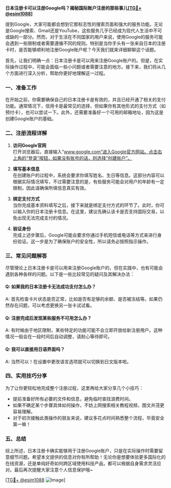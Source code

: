 **日本注册卡可以注册Google吗？揭秘国际账户注册的那些事儿[[TG💪+ @esim1088](https://t.me/s/esim1088)]**

提到Google，大家可能都会想到它那标志性的搜索页面和强大的服务功能。无论是Google搜索、Gmail还是YouTube，这些服务几乎已经成为现代人生活中不可或缺的一部分。然而，对于生活在不同国家的用户来说，使用Google的服务可能会遇到一些限制或者需要遵循不同的规则。特别是当你手头有一张来自日本的注册卡时，是否能够顺利地注册Google账户呢？今天我们就来详细聊聊这个话题。

首先，让我们明确一点：日本注册卡是可以用来注册Google账户的。但是，在实际操作过程中，可能会面临一些小问题或者需要注意的地方。接下来，我们将从几个方面进行深入分析，帮助你更好地理解这一过程。

### 一、准备工作

在开始之前，你需要确保自己的日本注册卡是有效的，并且已经开通了相关的支付功能。通常情况下，信用卡是最常见的选择，但如果你有其他形式的支付方式（如预付卡），也可以尝试一下。此外，还需要准备好一个可用的邮箱地址，因为这是创建Google账户的基础。

### 二、注册流程详解

1. **访问Google官网**  
   打开浏览器后，直接输入“www.google.com”进入Google官方网站。点击右上角的“登录”按钮，如果没有账号的话，则选择“创建账户”。

2. **填写基本信息**  
   在创建账户的过程中，系统会要求你填写姓名、生日等信息。这部分内容可以根据实际情况填写，不过需要注意的是，有些服务可能会对用户的年龄有一定限制，因此请确保所填信息真实有效。

3. **绑定支付方式**  
   当你完成基本资料填写之后，接下来就是绑定支付方式的环节了。此时，你可以输入你的日本注册卡信息。在这里，建议先确认该卡是否支持国际交易，以免出现无法完成支付的情况。

4. **验证身份**  
   完成上述步骤后，Google可能会要求你通过手机短信或电话等方式来进行身份验证。这一步是为了确保账户的安全性，所以请务必按照指示操作。

### 三、常见问题解答

尽管理论上日本注册卡是可以用来注册Google账户的，但在实践中，也有可能会遇到各种各样的问题。以下是一些比较常见的疑问及其解决办法：

#### Q: 如果我的日本注册卡无法成功支付怎么办？
A: 首先检查卡片状态是否正常，比如是否有足够的余额、是否被冻结等。如果仍然存在问题，可以考虑更换另一张卡试试看。

#### Q: 注册完成后发现某些服务不可用怎么办？
A: 有时候由于地区限制，某些特定的功能可能不会立即开放给新注册用户。这种情况一般会在一段时间后自动调整，请耐心等待即可。

#### Q: 我可以直接用日语界面吗？
A: 当然可以！在设置中更改语言选项就可以切换到日文版本啦。

### 四、实用技巧分享

为了让你更轻松地完成整个注册过程，这里再给大家分享几个小技巧：
- 提前准备好所有必要的文件和信息，避免临时查找浪费时间。
- 如果不确定某个步骤具体如何操作，不妨上网搜索相关教程视频，图文并茂更容易理解。
- 对于初次接触此类操作的朋友来说，建议多花点时间熟悉整个流程，毕竟安全第一嘛！

### 五、总结

综上所述，日本注册卡确实能够用于注册Google账户，只是在实际操作时需要留意细节问题。希望本文提供的信息对你有所帮助！无论你是想要体验更多国际化的在线资源，还是单纯好奇如何跨区域使用科技产品，都可以根据自身需求灵活应对。最后再次提醒大家注意个人信息保护哦~

[[TG💪+ @esim1088](https://t.me/s/esim1088) ![Image](https://i.postimg.cc/4NQfJmqS/Snipaste-2025-05-13-00-14-12.png)]